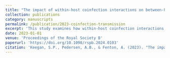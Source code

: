 ```yaml
---
title: "The impact of within-host coinfection interactions on between-host parasite transmission dynamics varies with spatial scale"
collection: publications
category: manuscripts
permalink: /publication/2023-coinfection-transmission
excerpt: 'This study examines how within-host coinfection interactions influence between-host parasite transmission dynamics across different spatial scales.'
date: 2023-01-01
venue: 'Proceedings of the Royal Society B'
paperurl: 'https://doi.org/10.1098/rspb.2024.0103'
citation: 'Keegan, S.P., Pedersen, A.B., & Fenton, A. (2023). "The impact of within-host coinfection interactions on between-host parasite transmission dynamics varies with spatial scale." <i>Proceedings of the Royal Society B</i>, 291: 20240103.'
---
```

